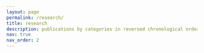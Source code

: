 ```yaml
---
layout: page
permalink: /research/
title: research
description: publications by categories in reversed chronological order. generated by jekyll-scholar.
nav: true
nav_order: 2
---
```


